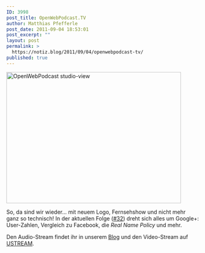 ```yaml
---
ID: 3998
post_title: OpenWebPodcast.TV
author: Matthias Pfefferle
post_date: 2011-09-04 18:53:01
post_excerpt: ""
layout: post
permalink: >
  https://notiz.blog/2011/09/04/openwebpodcast-tv/
published: true
---
```

<img src="http://notiz.blog/wp-content/uploads/2011/09/Open-Web-Podcast-32-Recorded-on-17.08.11-MrTopf-on-USTREAM.-The-Web-1.jpg" alt="OpenWebPodcast studio-view" title="OpenWebPodcast.TV" width="456" height="342" class="aligncenter size-full wp-image-4006" />

So, da sind wir wieder... mit neuem Logo, Fernsehshow und nicht mehr ganz so technisch! In der aktuellen Folge (<a href="http://blog.openwebpodcast.de/401/owp32-eingekreist/">#32</a>) dreht sich alles um Google+: User-Zahlen, Vergleich zu Facebook, die <em>Real Name Policy</em> und mehr.

Den Audio-Stream findet ihr in unserem <a href="http://blog.openwebpodcast.de/401/owp32-eingekreist/">Blog</a> und den Video-Stream auf <a href="http://www.ustream.tv/recorded/16718187">USTREAM</a>.